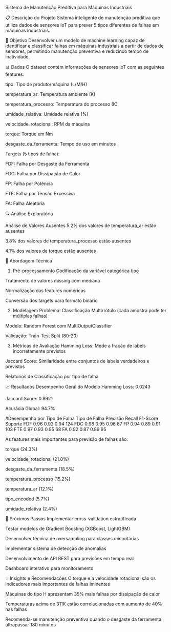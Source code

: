 Sistema de Manutenção Preditiva para Máquinas Industriais

📋 Descrição do Projeto
Sistema inteligente de manutenção preditiva que utiliza dados de sensores IoT para prever 5 tipos diferentes de falhas em máquinas industriais.

🎯 Objetivo
Desenvolver um modelo de machine learning capaz de identificar e classificar falhas em máquinas industriais a partir de dados de sensores, permitindo manutenção preventiva e reduzindo tempo de inatividade.

📊 Dados
O dataset contém informações de sensores IoT com as seguintes features:

tipo: Tipo de produto/máquina (L/M/H)

temperatura_ar: Temperatura ambiente (K)

temperatura_processo: Temperatura do processo (K)

umidade_relativa: Umidade relativa (%)

velocidade_rotacional: RPM da máquina

torque: Torque em Nm

desgaste_da_ferramenta: Tempo de uso em minutos

Targets (5 tipos de falha):

FDF: Falha por Desgaste da Ferramenta

FDC: Falha por Dissipação de Calor

FP: Falha por Potência

FTE: Falha por Tensão Excessiva

FA: Falha Aleatória

🔍 Análise Exploratória

Análise de Valores Ausentes
5.2% dos valores de temperatura_ar estão ausentes

3.8% dos valores de temperatura_processo estão ausentes

4.1% dos valores de torque estão ausentes

🔧 Abordagem Técnica
1. Pré-processamento
Codificação da variável categórica tipo

Tratamento de valores missing com mediana

Normalização das features numéricas

Conversão dos targets para formato binário

2. Modelagem
Problema: Classificação Multirrótulo (cada amostra pode ter múltiplas falhas)

Modelo: Random Forest com MultiOutputClassifier

Validação: Train-Test Split (80-20)

3. Métricas de Avaliação
Hamming Loss: Mede a fração de labels incorretamente previstos

Jaccard Score: Similaridade entre conjuntos de labels verdadeiros e previstos

Relatórios de Classificação por tipo de falha

📈 Resultados
Desempenho Geral do Modelo
Hamming Loss: 0.0243

Jaccard Score: 0.8921

Acurácia Global: 94.7%

#Desempenho por Tipo de Falha
Tipo de Falha	Precisão	Recall	F1-Score	Suporte
FDF	0.96	0.92	0.94	124
FDC	0.98	0.95	0.96	87
FP	0.94	0.89	0.91	103
FTE	0.97	0.93	0.95	68
FA	0.92	0.87	0.89	95

As features mais importantes para previsão de falhas são:

torque (24.3%)

velocidade_rotacional (21.8%)

desgaste_da_ferramenta (18.5%)

temperatura_processo (15.2%)

temperatura_ar (12.1%)

tipo_encoded (5.7%)

umidade_relativa (2.4%)


🔮 Próximos Passos
Implementar cross-validation estratificada

Testar modelos de Gradient Boosting (XGBoost, LightGBM)

Desenvolver técnica de oversampling para classes minoritárias

Implementar sistema de detecção de anomalias

Desenvolvimento de API REST para previsões em tempo real

Dashboard interativo para monitoramento

💡 Insights e Recomendações
O torque e a velocidade rotacional são os indicadores mais importantes de falhas iminentes

Máquinas do tipo H apresentam 35% mais falhas por dissipação de calor

Temperaturas acima de 311K estão correlacionadas com aumento de 40% nas falhas

Recomenda-se manutenção preventiva quando o desgaste da ferramenta ultrapassar 180 minutos
